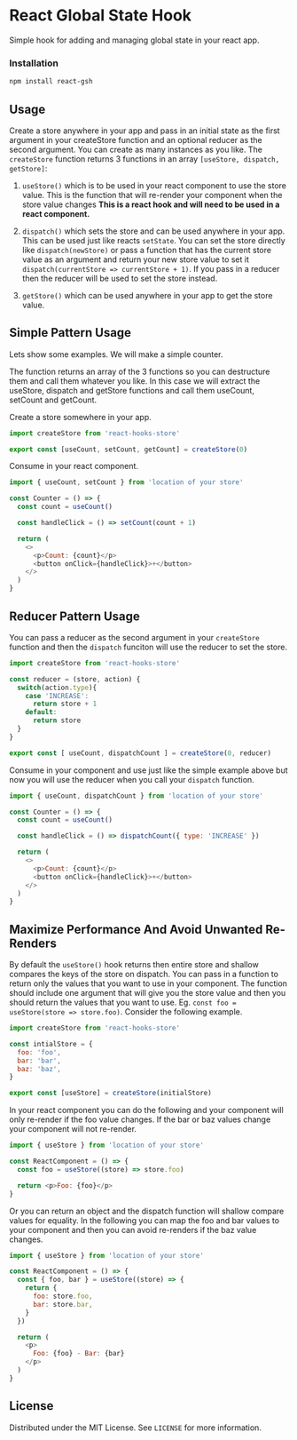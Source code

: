 # React Global State Hook

Simple hook for adding and managing global state in your react app.

### Installation

```bash
npm install react-gsh
```

## Usage

Create a store anywhere in your app and pass in an initial state as the first argument in your createStore function and an optional reducer as the second argument. You can create as many instances as you like. The `createStore` function returns 3 functions in an array `[useStore, dispatch, getStore]`:

1. `useStore()` which is to be used in your react component to use the store value. This is the function that will re-render your component when the store value changes <b>This is a react hook and will need to be used in a react component.</b>

2. `dispatch()` which sets the store and can be used anywhere in your app. This can be used just like reacts `setState`. You can set the store directly like `dispatch(newStore)` or pass a function that has the current store value as an argument and return your new store value to set it `dispatch(currentStore => currentStore + 1)`. If you pass in a reducer then the reducer will be used to set the store instead.

3. `getStore()` which can be used anywhere in your app to get the store value.

## Simple Pattern Usage

Lets show some examples. We will make a simple counter.

The function returns an array of the 3 functions so you can destructure them and call them whatever you like. In this case we will extract the useStore, dispatch and getStore functions and call them useCount, setCount and getCount.

Create a store somewhere in your app.

```js
import createStore from 'react-hooks-store'

export const [useCount, setCount, getCount] = createStore(0)
```

Consume in your react component.

```js
import { useCount, setCount } from 'location of your store'

const Counter = () => {
  const count = useCount()

  const handleClick = () => setCount(count + 1)

  return (
    <>
      <p>Count: {count}</p>
      <button onClick={handleClick}>+</button>
    </>
  )
}
```

## Reducer Pattern Usage

You can pass a reducer as the second argument in your `createStore` function and then the `dispatch` funciton will use the reducer to set the store.

```js
import createStore from 'react-hooks-store'

const reducer = (store, action) {
  switch(action.type){
    case 'INCREASE':
      return store + 1
    default:
      return store
  }
}

export const [ useCount, dispatchCount ] = createStore(0, reducer)
```

Consume in your component and use just like the simple example above but now you will use the reducer when you call your `dispatch` function.

```js
import { useCount, dispatchCount } from 'location of your store'

const Counter = () => {
  const count = useCount()

  const handleClick = () => dispatchCount({ type: 'INCREASE' })

  return (
    <>
      <p>Count: {count}</p>
      <button onClick={handleClick}>+</button>
    </>
  )
}
```

## Maximize Performance And Avoid Unwanted Re-Renders

By default the `useStore()` hook returns then entire store and shallow compares the keys of the store on dispatch. You can pass in a function to return only the values that you want to use in your component. The function should include one argument that will give you the store value and then you should return the values that you want to use. Eg. `const foo = useStore(store => store.foo)`. Consider the following example.

```js
import createStore from 'react-hooks-store'

const intialStore = {
  foo: 'foo',
  bar: 'bar',
  baz: 'baz',
}

export const [useStore] = createStore(initialStore)
```

In your react component you can do the following and your component will only re-render if the foo value changes. If the bar or baz values change your component will not re-render.

```js
import { useStore } from 'location of your store'

const ReactComponent = () => {
  const foo = useStore((store) => store.foo)

  return <p>Foo: {foo}</p>
}
```

Or you can return an object and the dispatch function will shallow compare values for equality. In the following you can map the foo and bar values to your component and then you can avoid re-renders if the baz value changes.

```js
import { useStore } from 'location of your store'

const ReactComponent = () => {
  const { foo, bar } = useStore((store) => {
    return {
      foo: store.foo,
      bar: store.bar,
    }
  })

  return (
    <p>
      Foo: {foo} - Bar: {bar}
    </p>
  )
}
```

## License

Distributed under the MIT License. See `LICENSE` for more information.

